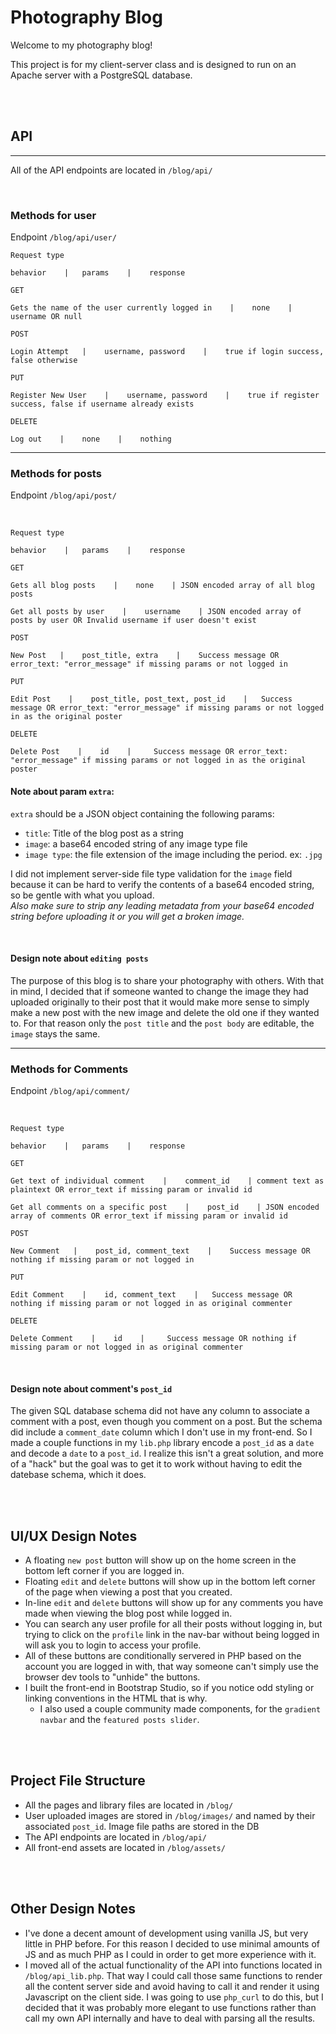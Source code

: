 # Photography Blog #

Welcome to my photography blog!

This project is for my client-server class and is designed to run on an Apache server with a PostgreSQL database.

<br>
<br>

## API ##
- - -

All of the API endpoints are located in `/blog/api/`

<br>

### Methods for user ###
Endpoint `/blog/api/user/`

`Request type`
```
behavior    |   params    |    response
```
`GET`
```
Gets the name of the user currently logged in    |    none    | username OR null
```
`POST`
```
Login Attempt   |    username, password    |    true if login success, false otherwise
```
`PUT`
```
Register New User    |    username, password    |    true if register success, false if username already exists
```
`DELETE`
```
Log out    |    none    |    nothing
```

- - -

### Methods for posts ###
Endpoint `/blog/api/post/`

<br>

`Request type`
```
behavior    |   params    |    response
```
`GET`
```
Gets all blog posts    |    none    | JSON encoded array of all blog posts
```
```
Get all posts by user    |    username    | JSON encoded array of posts by user OR Invalid username if user doesn't exist
```
`POST`
```
New Post   |    post_title, extra    |    Success message OR error_text: "error_message" if missing params or not logged in
```
`PUT`
```
Edit Post    |    post_title, post_text, post_id    |   Success message OR error_text: "error_message" if missing params or not logged in as the original poster
```
`DELETE`
```
Delete Post    |    id    |     Success message OR error_text: "error_message" if missing params or not logged in as the original poster
```

#### <b> Note about param `extra`: </b> <br> ####
`extra` should be a JSON object containing the following params:
- `title`: Title of the blog post as a string
- `image`: a base64 encoded string of any image type file
- `image type`: the file extension of the image including the period. ex: `.jpg`

I did not implement server-side file type validation for the `image` field because it can be hard to verify the contents of a base64 encoded string, so be gentle with what you upload. <br> *Also make sure to strip any leading metadata from your base64 encoded string before uploading it or you will get a broken image.*

<br>

#### <b> Design note about `editing posts` </b> ####
The purpose of this blog is to share your photography with others. With that in mind, I decided that if someone wanted to change the image they had uploaded originally to their post that it would make more sense to simply make a new post with the new image and delete the old one if they wanted to. For that reason only the `post title` and the `post body` are editable, the `image` stays the same.


- - -

### Methods for Comments ###
Endpoint `/blog/api/comment/`

<br>

`Request type`
```
behavior    |   params    |    response
```
`GET`
```
Get text of individual comment    |    comment_id    | comment text as plaintext OR error_text if missing param or invalid id
```
```
Get all comments on a specific post    |    post_id    | JSON encoded array of comments OR error_text if missing param or invalid id
```
`POST`
```
New Comment   |    post_id, comment_text    |    Success message OR nothing if missing param or not logged in
```
`PUT`
```
Edit Comment    |    id, comment_text    |   Success message OR nothing if missing param or not logged in as original commenter
```
`DELETE`
```
Delete Comment    |    id    |     Success message OR nothing if missing param or not logged in as original commenter
```
<br>

#### <b> Design note about comment's `post_id` </b> ####
The given SQL database schema did not have any column to associate a comment with a post, even though you comment on a post.  But the schema did include a `comment_date` column which I don't use in my front-end. So I made a couple functions in my `lib.php` library encode a `post_id` as a `date` and decode a `date` to a `post_id`. I realize this isn't a great solution, and more of a "hack" but the goal was to get it to work without having to edit the datebase schema, which it does.

<br><br>

## UI/UX Design Notes ##

* A floating `new post` button will show up on the home screen in the bottom left corner if you are logged in.
* Floating `edit` and `delete` buttons will show up in the bottom left corner of the page when viewing a post that you created.
* In-line `edit` and `delete` buttons will show up for any comments you have made when viewing the blog post while logged in.
* You can search any user profile for all their posts without logging in, but trying to click on the `profile` link in the nav-bar without being logged in will ask you to login to access your profile.
* All of these buttons are conditionally servered in PHP based on the account you are logged in with, that way someone can't simply use the browser dev tools to "unhide" the buttons.
* I built the front-end in Bootstrap Studio, so if you notice odd styling or linking conventions in the HTML that is why.
  * I also used a couple community made components, for the `gradient navbar` and the `featured posts slider`.

<br><br>

## Project File Structure ##

* All the pages and library files are located in `/blog/`
* User uploaded images are stored in `/blog/images/` and named by their associated `post_id`. Image file paths are stored in the DB
* The API endpoints are located in `/blog/api/`
* All front-end assets are located in `/blog/assets/`

<br><br>

## Other Design Notes ##
* I've done a decent amount of development using vanilla JS, but very little in PHP before. For this reason I decided to use minimal amounts of JS and as much PHP as I could in order to get more experience with it.
* I moved all of the actual functionality of the API into functions located in `/blog/api_lib.php`. That way I could call those same functions to render all the content server side and avoid having to call it and render it using Javascript on the client side. I was going to use `php_curl` to do this, but I decided that it was probably more elegant to use functions rather than call my own API internally and have to deal with parsing all the results.